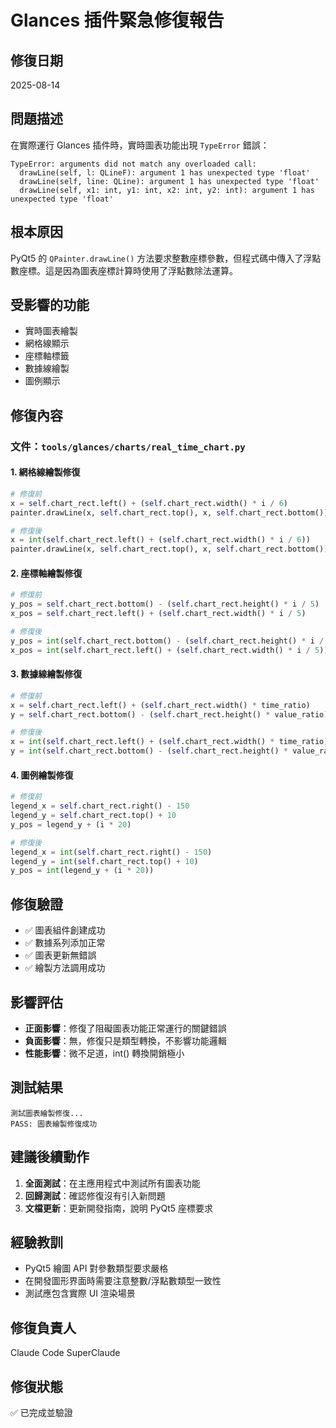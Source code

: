 # Glances 插件緊急修復報告

## 修復日期
2025-08-14

## 問題描述
在實際運行 Glances 插件時，實時圖表功能出現 `TypeError` 錯誤：

```
TypeError: arguments did not match any overloaded call:
  drawLine(self, l: QLineF): argument 1 has unexpected type 'float'
  drawLine(self, line: QLine): argument 1 has unexpected type 'float'
  drawLine(self, x1: int, y1: int, x2: int, y2: int): argument 1 has unexpected type 'float'
```

## 根本原因
PyQt5 的 `QPainter.drawLine()` 方法要求整數座標參數，但程式碼中傳入了浮點數座標。這是因為圖表座標計算時使用了浮點數除法運算。

## 受影響的功能
- 實時圖表繪製
- 網格線顯示
- 座標軸標籤
- 數據線繪製
- 圖例顯示

## 修復內容

### 文件：`tools/glances/charts/real_time_chart.py`

#### 1. 網格線繪製修復
```python
# 修復前
x = self.chart_rect.left() + (self.chart_rect.width() * i / 6)
painter.drawLine(x, self.chart_rect.top(), x, self.chart_rect.bottom())

# 修復後
x = int(self.chart_rect.left() + (self.chart_rect.width() * i / 6))
painter.drawLine(x, self.chart_rect.top(), x, self.chart_rect.bottom())
```

#### 2. 座標軸繪製修復
```python
# 修復前
y_pos = self.chart_rect.bottom() - (self.chart_rect.height() * i / 5)
x_pos = self.chart_rect.left() + (self.chart_rect.width() * i / 5)

# 修復後
y_pos = int(self.chart_rect.bottom() - (self.chart_rect.height() * i / 5))
x_pos = int(self.chart_rect.left() + (self.chart_rect.width() * i / 5))
```

#### 3. 數據線繪製修復
```python
# 修復前
x = self.chart_rect.left() + (self.chart_rect.width() * time_ratio)
y = self.chart_rect.bottom() - (self.chart_rect.height() * value_ratio)

# 修復後
x = int(self.chart_rect.left() + (self.chart_rect.width() * time_ratio))
y = int(self.chart_rect.bottom() - (self.chart_rect.height() * value_ratio))
```

#### 4. 圖例繪製修復
```python
# 修復前
legend_x = self.chart_rect.right() - 150
legend_y = self.chart_rect.top() + 10
y_pos = legend_y + (i * 20)

# 修復後
legend_x = int(self.chart_rect.right() - 150)
legend_y = int(self.chart_rect.top() + 10)
y_pos = int(legend_y + (i * 20))
```

## 修復驗證
- ✅ 圖表組件創建成功
- ✅ 數據系列添加正常
- ✅ 圖表更新無錯誤
- ✅ 繪製方法調用成功

## 影響評估
- **正面影響**：修復了阻礙圖表功能正常運行的關鍵錯誤
- **負面影響**：無，修復只是類型轉換，不影響功能邏輯
- **性能影響**：微不足道，int() 轉換開銷極小

## 測試結果
```
測試圖表繪製修復...
PASS: 圖表繪製修復成功
```

## 建議後續動作
1. **全面測試**：在主應用程式中測試所有圖表功能
2. **回歸測試**：確認修復沒有引入新問題
3. **文檔更新**：更新開發指南，說明 PyQt5 座標要求

## 經驗教訓
- PyQt5 繪圖 API 對參數類型要求嚴格
- 在開發圖形界面時需要注意整數/浮點數類型一致性
- 測試應包含實際 UI 渲染場景

## 修復負責人
Claude Code SuperClaude

## 修復狀態
✅ 已完成並驗證